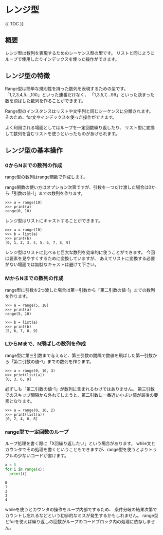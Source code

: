 # レンジ型

{{ TOC }}

## 概要

レンジ型は数列を表現するためのシーケンス型の型です。
リストと同じようにループで使用したりインデックスを使った操作ができます。

## レンジ型の特徴

Range型は簡単な規則性を持った数列を表現するための型です。
「1,2,3,4,5...,100」といった連番だけなく、
「1,3,5,7,...99」といった決まった数を飛ばした数列を作ることができます。

Range型のインスタンスはリストや文字列と同じシーケンスに分類されます。
そのため、for文やインデックスを使った操作ができます。

よく利用される場面としてはループを一定回数繰り返したり、
リスト型に変換して数列を含むリストを使うといったものがあげられます。

## レンジ型の基本操作

### 0からNまでの数列の作成

range型の数列はrange関数で作成します。

range関数の使い方はオプション次第ですが、引数を一つだけ渡した場合は0から「引数の値-1」までの数列を作ります。

```text
>>> a = range(10)
>>> print(a)
range(0, 10)
```

レンジ型はリストにキャストすることができます。

```text
>>> a = range(10)
>>> b = list(a)
>>> print(b)
[0, 1, 2, 3, 4, 5, 6, 7, 8, 9]
```

レンジ型はリストに比べると巨大な数列を効率的に使うことができます。
今回は要素を見やすくするために変換していますが、
あえてリストに変換する必要がない場面では無駄なキャストは避けて下さい。


### MからNまでの数列の作成

range型に引数を2つ渡した場合は第一引数から「第二引数の値-1」までの数列を作ります。

```text
>>> a = range(5, 10)
>>> print(a)
range(5, 10)

>>> b = list(a)
>>> print(b)
[5, 6, 7, 8, 9]
```


### LからMまで、N飛ばしの数列を作成

range型に第三引数まで与えると、第三引数の間隔で数値を飛ばした第一引数から「第二引数の値-1」までの数列を作ります。

```text
>>> a = range(0, 10, 3)
>>> print(list(a))
[0, 3, 6, 9]
```

必ずしも「第二引数の値-1」が数列に含まれるわけではありません。
第三引数でのスキップ間隔から外れてしまうと、第二引数に一番近い小さい値が最後の要素となります。

```text
>>> a = range(0, 10, 2)
>>> print(list(a))
[0, 2, 4, 6, 8]
```


### range型で一定回数のループ

ループ処理を書く際に「X回繰り返したい」という場合があります。
while文とカウンタでその処理を書くということもできますが、range型を使うとよりトラブルの少ないコードが書けます。

```python
x = 5
for i in range(x):
  print(i)
```

```text
0
1
2
3
4
```

whileを使うとカウンタの操作をループ内部でするため、
条件分岐の結果次第でカウントし忘れるなどという初歩的なミスが発生するかもしれません。
range型とforを使えば繰り返しの回数がループのコードブロック内の処理に依存しません。
